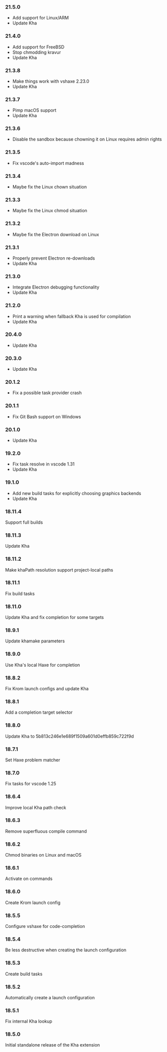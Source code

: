 ### 21.5.0

* Add support for Linux/ARM
* Update Kha

### 21.4.0
* Add support for FreeBSD
* Stop chmodding kravur
* Update Kha

### 21.3.8

* Make things work with vshaxe 2.23.0
* Update Kha

### 21.3.7

* Pimp macOS support
* Update Kha

### 21.3.6

* Disable the sandbox because chowning it on Linux requires admin rights

### 21.3.5

* Fix vscode's auto-import madness

### 21.3.4

* Maybe fix the Linux chown situation

### 21.3.3

* Maybe fix the Linux chmod situation

### 21.3.2

* Maybe fix the Electron download on Linux

### 21.3.1

* Properly prevent Electron re-downloads
* Update Kha

### 21.3.0

* Integrate Electron debugging functionality
* Update Kha

### 21.2.0

* Print a warning when fallback Kha is used for compilation
* Update Kha

### 20.4.0

* Update Kha

### 20.3.0

* Update Kha

### 20.1.2

* Fix a possible task provider crash

### 20.1.1

* Fix Git Bash support on Windows

### 20.1.0

* Update Kha

### 19.2.0

* Fix task resolve in vscode 1.31
* Update Kha

### 19.1.0

* Add new build tasks for explicitly choosing graphics backends
* Update Kha

### 18.11.4

Support full builds

### 18.11.3

Update Kha

### 18.11.2

Make khaPath resolution support project-local paths

### 18.11.1

Fix build tasks

### 18.11.0

Update Kha and fix completion for some targets

### 18.9.1

Update khamake parameters

### 18.9.0

Use Kha's local Haxe for completion

### 18.8.2

Fix Krom launch configs and update Kha

### 18.8.1

Add a completion target selector

### 18.8.0

Update Kha to 5b813c246e1e689f1509a601d0effb859c722f9d

### 18.7.1

Set Haxe problem matcher

### 18.7.0

Fix tasks for vscode 1.25

### 18.6.4

Improve local Kha path check

### 18.6.3

Remove superfluous compile command

### 18.6.2

Chmod binaries on Linux and macOS

### 18.6.1

Activate on commands

### 18.6.0

Create Krom launch config

### 18.5.5

Configure vshaxe for code-completion

### 18.5.4

Be less destructive when creating the launch configuration

### 18.5.3

Create build tasks

### 18.5.2

Automatically create a launch configuration

### 18.5.1

Fix internal Kha lookup

### 18.5.0

Initial standalone release of the Kha extension
